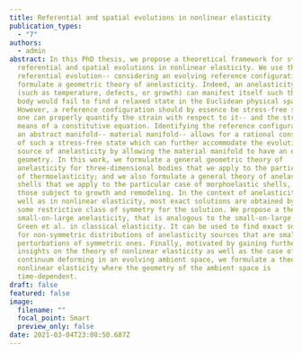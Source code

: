 ```yaml
---
title: Referential and spatial evolutions in nonlinear elasticity
publication_types:
  - "7"
authors:
  - admin
abstract: In this PhD thesis, we propose a theoretical framework for studying
  referential and spatial evolutions in nonlinear elasticity. We use the
  referential evolution-- considering an evolving reference configuration-- to
  formulate a geometric theory of anelasticity. Indeed, an anelasticity source
  (such as temperature, defects, or growth) can manifest itself such that the
  body would fail to find a relaxed state in the Euclidean physical space.
  However, a reference configuration should by essence be stress-free so that
  one can properly quantify the strain with respect to it-- and the stress by
  means of a constitutive equation. Identifying the reference configuration with
  an abstract manifold-- material manifold-- allows for a rational construction
  of such a stress-free state which can further accommodate the evolution of the
  source of anelasticity by allowing the material manifold to have an evolving
  geometry. In this work, we formulate a general geometric theory of
  anelasticity for three-dimensional bodies that we apply to the particular case
  of thermoelasticity; and we also formulate a general theory of anelastic
  shells that we apply to the particular case of morphoelastic shells, i.e.,
  those subject to growth and remodeling. In the context of anelasticity, as
  well as in nonlinear elasticity, most exact solutions are obtained by assuming
  some restrictive class of symmetry for the solution. We propose a theory of
  small-on-large anelasticity, that is analogous to the small-on-large theory of
  Green et al. in classical elasticity. It can be used to find exact solutions
  for non-symmetric distributions of anelasticity sources that are small
  perturbations of symmetric ones. Finally, motivated by gaining further
  insights on the theory of nonlinear elasticity as well as the case of a
  continuum deforming in an evolving ambient space, we formulate a theory of
  nonlinear elasticity where the geometry of the ambient space is
  time-dependent.
draft: false
featured: false
image:
  filename: ""
  focal_point: Smart
  preview_only: false
date: 2021-03-04T23:08:50.687Z
---
```

